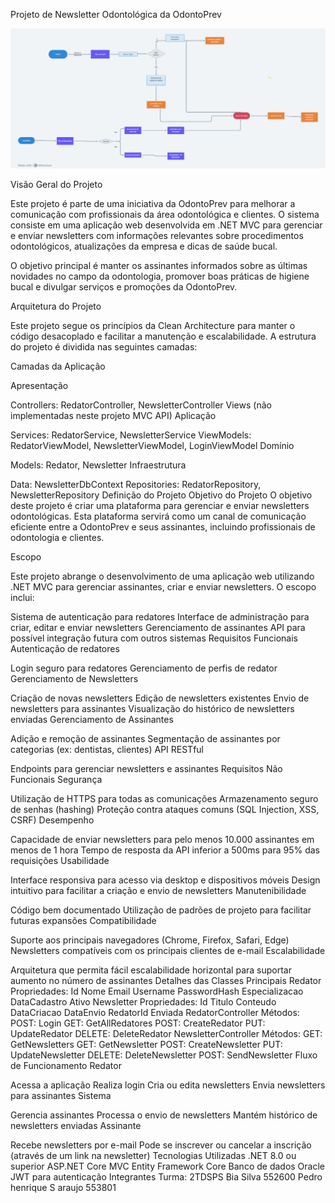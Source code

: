 Projeto de Newsletter Odontológica da OdontoPrev

![Diagrama](https://github.com/bia98silva/Odontoprev_C-/blob/main/diagrama.png)

Visão Geral do Projeto

Este projeto é parte de uma iniciativa da OdontoPrev para melhorar a comunicação com profissionais da área odontológica e clientes. O sistema consiste em uma aplicação web desenvolvida em .NET MVC para gerenciar e enviar newsletters com informações relevantes sobre procedimentos odontológicos, atualizações da empresa e dicas de saúde bucal.

O objetivo principal é manter os assinantes informados sobre as últimas novidades no campo da odontologia, promover boas práticas de higiene bucal e divulgar serviços e promoções da OdontoPrev.

Arquitetura do Projeto

Este projeto segue os princípios da Clean Architecture para manter o código desacoplado e facilitar a manutenção e escalabilidade. A estrutura do projeto é dividida nas seguintes camadas:

Camadas da Aplicação

Apresentação

Controllers: RedatorController, NewsletterController
Views (não implementadas neste projeto MVC API)
Aplicação

Services: RedatorService, NewsletterService
ViewModels: RedatorViewModel, NewsletterViewModel, LoginViewModel
Domínio

Models: Redator, Newsletter
Infraestrutura

Data: NewsletterDbContext
Repositories: RedatorRepository, NewsletterRepository
Definição do Projeto
Objetivo do Projeto
O objetivo deste projeto é criar uma plataforma para gerenciar e enviar newsletters odontológicas. Esta plataforma servirá como um canal de comunicação eficiente entre a OdontoPrev e seus assinantes, incluindo profissionais de odontologia e clientes.

Escopo

Este projeto abrange o desenvolvimento de uma aplicação web utilizando .NET MVC para gerenciar assinantes, criar e enviar newsletters. O escopo inclui:

Sistema de autenticação para redatores
Interface de administração para criar, editar e enviar newsletters
Gerenciamento de assinantes
API para possível integração futura com outros sistemas
Requisitos Funcionais
Autenticação de redatores

Login seguro para redatores
Gerenciamento de perfis de redator
Gerenciamento de Newsletters

Criação de novas newsletters
Edição de newsletters existentes
Envio de newsletters para assinantes
Visualização do histórico de newsletters enviadas
Gerenciamento de Assinantes

Adição e remoção de assinantes
Segmentação de assinantes por categorias (ex: dentistas, clientes)
API RESTful

Endpoints para gerenciar newsletters e assinantes
Requisitos Não Funcionais
Segurança

Utilização de HTTPS para todas as comunicações
Armazenamento seguro de senhas (hashing)
Proteção contra ataques comuns (SQL Injection, XSS, CSRF)
Desempenho

Capacidade de enviar newsletters para pelo menos 10.000 assinantes em menos de 1 hora
Tempo de resposta da API inferior a 500ms para 95% das requisições
Usabilidade

Interface responsiva para acesso via desktop e dispositivos móveis
Design intuitivo para facilitar a criação e envio de newsletters
Manutenibilidade

Código bem documentado
Utilização de padrões de projeto para facilitar futuras expansões
Compatibilidade

Suporte aos principais navegadores (Chrome, Firefox, Safari, Edge)
Newsletters compatíveis com os principais clientes de e-mail
Escalabilidade

Arquitetura que permita fácil escalabilidade horizontal para suportar aumento no número de assinantes
Detalhes das Classes Principais
Redator
Propriedades:
Id
Nome
Email
Username
PasswordHash
Especializacao
DataCadastro
Ativo
Newsletter
Propriedades:
Id
Titulo
Conteudo
DataCriacao
DataEnvio
RedatorId
Enviada
RedatorController
Métodos:
POST: Login
GET: GetAllRedatores
POST: CreateRedator
PUT: UpdateRedator
DELETE: DeleteRedator
NewsletterController
Métodos:
GET: GetNewsletters
GET: GetNewsletter
POST: CreateNewsletter
PUT: UpdateNewsletter
DELETE: DeleteNewsletter
POST: SendNewsletter
Fluxo de Funcionamento
Redator

Acessa a aplicação
Realiza login
Cria ou edita newsletters
Envia newsletters para assinantes
Sistema

Gerencia assinantes
Processa o envio de newsletters
Mantém histórico de newsletters enviadas
Assinante

Recebe newsletters por e-mail
Pode se inscrever ou cancelar a inscrição (através de um link na newsletter)
Tecnologias Utilizadas
.NET 8.0 ou superior
ASP.NET Core MVC
Entity Framework Core
Banco de dados Oracle
JWT para autenticação
Integrantes
Turma: 2TDSPS
Bia Silva 552600 Pedro henrique S araujo 553801
